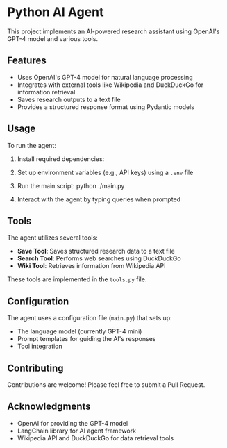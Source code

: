 # Python AI Agent

This project implements an AI-powered research assistant using OpenAI's GPT-4 model and various tools.

## Features

- Uses OpenAI's GPT-4 model for natural language processing
- Integrates with external tools like Wikipedia and DuckDuckGo for information retrieval
- Saves research outputs to a text file
- Provides a structured response format using Pydantic models

## Usage

To run the agent:

1. Install required dependencies:

2. Set up environment variables (e.g., API keys) using a `.env` file

3. Run the main script: python ./main.py

4. Interact with the agent by typing queries when prompted

## Tools

The agent utilizes several tools:

- **Save Tool**: Saves structured research data to a text file
- **Search Tool**: Performs web searches using DuckDuckGo
- **Wiki Tool**: Retrieves information from Wikipedia API

These tools are implemented in the `tools.py` file.

## Configuration

The agent uses a configuration file (`main.py`) that sets up:

- The language model (currently GPT-4 mini)
- Prompt templates for guiding the AI's responses
- Tool integration

## Contributing

Contributions are welcome! Please feel free to submit a Pull Request.

## Acknowledgments

- OpenAI for providing the GPT-4 model
- LangChain library for AI agent framework
- Wikipedia API and DuckDuckGo for data retrieval tools

